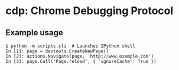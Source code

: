 # cdp: Chrome Debugging Protocol

## Example usage

```
$ python -m scripts.cli  # Launches IPython shell
In [1]: page = devtools.CreateNewPage()
In [2]: actions.Navigate(page, 'http://www.example.com')
In [3]: page.Call('Page.reload', { 'ignoreCache': True })
```

